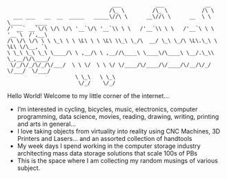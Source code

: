 ```
                                  ___           ___             __                
                                 /\_ \         /\_ \           /\ \               
  ___ ___   __  __  _____   _____\//\ \      __\//\ \      __  \ \ \____    ____  
/' __` __`\/\ \/\ \/\ '__`\/\ '__`\\ \ \   /'__`\\ \ \   /'__`\ \ \ '__`\  /',__\ 
/\ \/\ \/\ \ \ \_\ \ \ \L\ \ \ \L\ \\_\ \_/\  __/ \_\ \_/\ \L\.\_\ \ \L\ \/\__, `\
\ \_\ \_\ \_\ \____/\ \ ,__/\ \ ,__//\____\ \____\/\____\ \__/.\_\\ \_,__/\/\____/
 \/_/\/_/\/_/\/___/  \ \ \/  \ \ \/ \/____/\/____/\/____/\/__/\/_/ \/___/  \/___/ 
                      \ \_\   \ \_\                                               
                       \/_/    \/_/                                               

```
Hello World! Welcome to my little corner of the internet...
- I’m interested in cycling, bicycles, music, electronics, computer programming, data science,
  movies, reading, drawing, writing, printing and arts in general...
- I love taking objects from virtuality into reality using CNC Machines, 3D Printers and Lasers... and an assorted collection of handtools
- My week days I spend working in the computer storage industry architecting mass data storage solutions that scale 100s of PBs
- This is the space where I am collecting my random musings of various subject.
